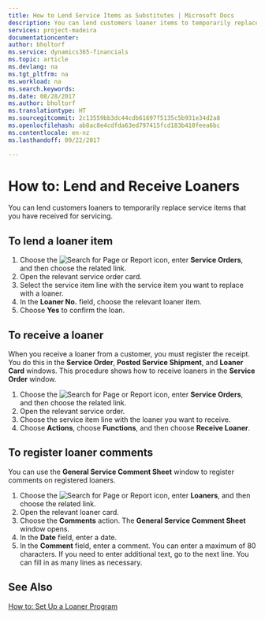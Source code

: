 ```yaml
---
title: How to Lend Service Items as Substitutes | Microsoft Docs
description: You can lend customers loaner items to temporarily replace service items that you have received for servicing.
services: project-madeira
documentationcenter: 
author: bholtorf
ms.service: dynamics365-financials
ms.topic: article
ms.devlang: na
ms.tgt_pltfrm: na
ms.workload: na
ms.search.keywords: 
ms.date: 08/28/2017
ms.author: bholtorf
ms.translationtype: HT
ms.sourcegitcommit: 2c13559bb3dc44cdb61697f5135c5b931e34d2a8
ms.openlocfilehash: ab8ac8e4cdfda63ed797415fcd183b410feea6bc
ms.contentlocale: en-nz
ms.lasthandoff: 09/22/2017

---
```

# <a name="how-to-lend-and-receive-loaners"></a>How to: Lend and Receive Loaners
You can lend customers loaners to temporarily replace service items that you have received for servicing.  
  
## <a name="to-lend-a-loaner-item"></a>To lend a loaner item    
1. Choose the ![Search for Page or Report](media/ui-search/search_small.png "Search for Page or Report icon") icon, enter **Service Orders**, and then choose the related link.  
2. Open the relevant service order card.  
3. Select the service item line with the service item you want to replace with a loaner.  
4. In the **Loaner No.** field, choose the relevant loaner item.  
5. Choose **Yes** to confirm the loan.  

## <a name="to-receive-a-loaner"></a>To receive a loaner  
When you receive a loaner from a customer, you must register the receipt. You do this in the **Service Order**, **Posted Service Shipment**, and **Loaner Card** windows. This procedure shows how to receive loaners in the **Service Order** window.  
  
1. Choose the ![Search for Page or Report](media/ui-search/search_small.png "Search for Page or Report icon") icon, enter **Service Orders**, and then choose the related link.  
2. Open the relevant service order.  
3. Choose the service item line with the loaner you want to receive.  
4. Choose **Actions**, choose **Functions**, and then choose **Receive Loaner**.  

## <a name="to-register-loaner-comments"></a>To register loaner comments  
You can use the **General Service Comment Sheet** window to register comments on registered loaners.  
  
1. Choose the ![Search for Page or Report](media/ui-search/search_small.png "Search for Page or Report icon") icon, enter **Loaners**, and then choose the related link.  
2. Open the relevant loaner card.  
3. Choose the **Comments** action. The **General Service Comment Sheet** window opens.  
4. In the **Date** field, enter a date.  
5. In the **Comment** field, enter a comment. You can enter a maximum of 80 characters. If you need to enter additional text, go to the next line. You can fill in as many lines as necessary.  
  
## <a name="see-also"></a>See Also  
[How to: Set Up a Loaner Program](service-how-setup-loaner-program.md)   


